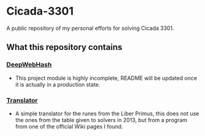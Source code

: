 # Cicada-3301
A public repository of my personal efforts for solving Cicada 3301.

## What this repository contains

### [DeepWebHash](https://github.com/Noxiuam/Cicada-3301/tree/main/DeepWebHash)
- This project module is highly incomplete, README will be updated once it is actually in a production state.

### [Translator](https://github.com/Noxiuam/Cicada-3301/tree/main/Translator)
- A simple translator for the runes from the Liber Primus, this does not use the ones from the table given to solvers in 2013, but from a program from one of the official Wiki pages I found.
